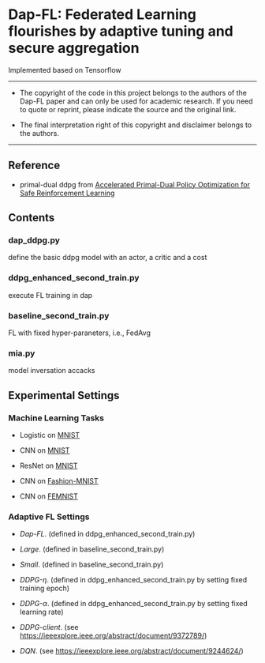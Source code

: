 # Dap-FL: Federated Learning flourishes by adaptive tuning and secure aggregation

Implemented based on Tensorflow

***
- The copyright of the code in this project belongs to the authors of the Dap-FL paper and can only be used for academic research. If you need to quote or reprint, please indicate the source and the original link.

- The final interpretation right of this copyright and disclaimer belongs to the authors.
***

## Reference
- primal-dual ddpg from [Accelerated Primal-Dual Policy Optimization for Safe Reinforcement Learning](https://arxiv.org/abs/1802.06480)

## Contents

### dap_ddpg.py 
define the basic ddpg model with an actor, a critic and a cost

### ddpg_enhanced_second_train.py
execute FL training in dap

### baseline_second_train.py
FL with fixed hyper-paraneters, i.e., FedAvg

### mia.py
model inversation accacks

## Experimental Settings

### Machine Learning Tasks

- Logistic on [MNIST](https://yann.lecun.com/exdb/mnist/)

- CNN on [MNIST](https://yann.lecun.com/exdb/mnist/)

- ResNet on [MNIST](https://yann.lecun.com/exdb/mnist/)

- CNN on [Fashion-MNIST](https://www.kaggle.com/datasets/zalando-research/fashionmnist)

- CNN on [FEMNIST](https://leaf.cmu.edu/)

### Adaptive FL Settings

- *Dap-FL*. (defined in ddpg_enhanced_second_train.py)

- *Large*. (defined in baseline_second_train.py)

- *Small*. (defined in baseline_second_train.py)

- *DDPG-*$\eta$. (defined in ddpg_enhanced_second_train.py by setting fixed training epoch)

- *DDPG-*$\alpha$. (defined in ddpg_enhanced_second_train.py by setting fixed learning rate)

- *DDPG-client*. (see https://ieeexplore.ieee.org/abstract/document/9372789/)

- *DQN*. (see https://ieeexplore.ieee.org/abstract/document/9244624/)
